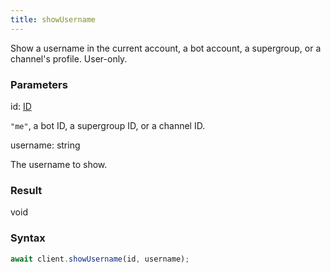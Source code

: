 ```yaml
---
title: showUsername
---
```


Show a username in the current account, a bot account, a supergroup, or a channel's profile. User-only.


### Parameters 

<div class="flex flex-col gap-3"><div><div class="font-mono"><span class="font-bold">id</span><span class="opacity-50">:</span> <a href="/types/id"  >ID</a></div><div class="pl-3"><div class="no-margin">

`"me"`, a bot ID, a supergroup ID, or a channel ID.

</div></div></div><div><div class="font-mono"><span class="font-bold">username</span><span class="opacity-50">:</span> <span>string</span></div><div class="pl-3"><div class="no-margin">

The username to show.

</div></div></div></div>

### Result 

<div class="font-mono"><span>void</span></div>

### Syntax

```ts
await client.showUsername(id, username);
```




